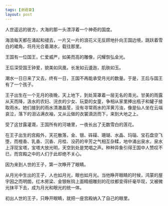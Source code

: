 ```yaml
---
tags: [谢君豪]
layout: post
---
```




人世遥远的彼方，大海的那一头漂浮着一个神奇的国度。

海浪每天都在涌起和褪去，一片又一片的浪花义无反顾地扑向王国边境，跳跃着雪白的裙角，将月光合着潮水，载往那里。

王国有一位国王，仁爱威严，如美而高的雕像，闪耀恢弘金光。

王后深受国王钟爱，貌美如凤凰，长发如云逶迤，肌肤如玉。

潮水一日日来了又去，终有一日，王国不再能承受月光的数量。于是，王后与国王有了一个孩子。

王子出生在一个无月的夜晚，天上地下，到处笼罩着一层无名的青光。甘美的雨露从天而降，汲水的农妇、浣衣的少女、玩耍的女童，争相从家里捧出瓶子和罐子接取雨水。她们接到的雨水清澈晶莹，没有寻常雨水的浑黄污浊，像是仙人坐在云端哀泣，落下的泪沾满衣袖，又从云做的衣裳滴沥而下，来到大地之上。

受了这甘露灌溉，王国所有的河塘里，一夜长出了无数雪白的莲花。

在王子出生的宫殿外，天花散落，金、银、砗磲、珊瑚、水晶、玛瑙、宝石盘空飞堕，而檀香、乳香、沉香、月桂、没药的辛芳之气相互杂糅，地中涌出泉水，泉水上浮现宝塔，宝塔大放光明，天空到处是梵唱之声。种种异象引得王国中人赞叹不已，而宫殿之中的人们于此却绝不关心。

因为来到人世的王子，第一次睁开了眼睛。

从月光中生出的王子，人也如月光，眼也如月光。当他睁开眼睛的时候，鸿蒙的屋宇因之而明朗，红木房梁、金银帐钩上面精细雕刻的花纹都变得纤毫毕现，又被微光抹平下去，成为月光和眼光的统一体。

初出人世的王子，只睁开眼睛，就把一座宫殿纳入了自己的眼里。



